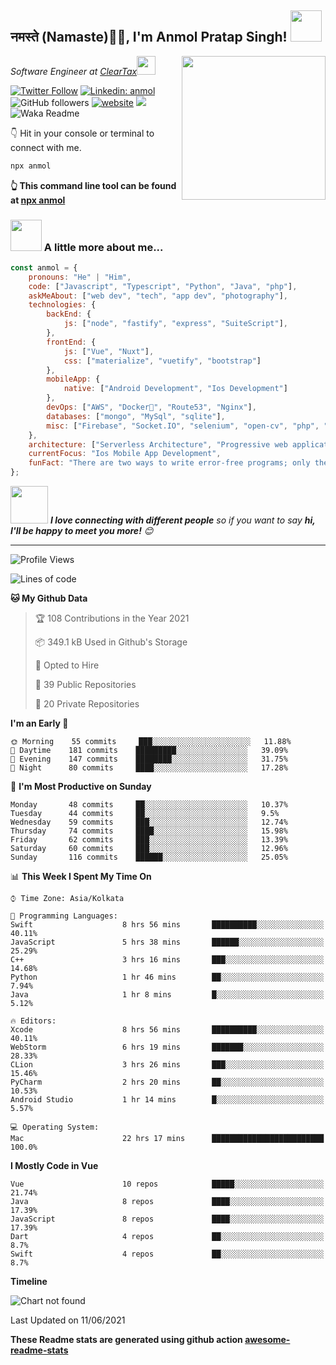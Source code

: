 <h2>नमस्ते (Namaste)🙏🏻, I'm Anmol Pratap Singh! <img src="https://media.giphy.com/media/12oufCB0MyZ1Go/giphy.gif" width="50"></h2>
<img align='right' src="https://media.giphy.com/media/M9gbBd9nbDrOTu1Mqx/giphy.gif" width="230">
<p><em>Software Engineer at <a href="http://www.cleartax.in">ClearTax</a><img src="https://media.giphy.com/media/WUlplcMpOCEmTGBtBW/giphy.gif" width="30"> 
</em></p>

[![Twitter Follow](https://img.shields.io/twitter/follow/misteranmol?label=Follow)](https://twitter.com/intent/follow?screen_name=misteranmol)
[![Linkedin: anmol](https://img.shields.io/badge/-anmol-blue?style=flat-square&logo=Linkedin&logoColor=white&link=https://www.linkedin.com/in/anmol-p-singh/)](https://www.linkedin.com/in/anmol-p-singh/)
![GitHub followers](https://img.shields.io/github/followers/anmol098?label=Follow&style=social)
[![website](https://img.shields.io/badge/Website-46a2f1.svg?&style=flat-square&logo=Google-Chrome&logoColor=white&link=https://anmolsingh.me/)](https://anmolsingh.me/)
![](https://visitor-badge.glitch.me/badge?page_id=anmol098.anmol098)
![Waka Readme](https://github.com/anmol098/anmol098/workflows/Waka%20Readme/badge.svg)

👇 Hit in your console or terminal to connect with me.

```bash
npx anmol
```
**👆 This command line tool can be found at [npx anmol](https://github.com/anmol098/npx_card)**

### <img src="https://media.giphy.com/media/VgCDAzcKvsR6OM0uWg/giphy.gif" width="50"> A little more about me...  

```javascript
const anmol = {
    pronouns: "He" | "Him",
    code: ["Javascript", "Typescript", "Python", "Java", "php"],
    askMeAbout: ["web dev", "tech", "app dev", "photography"],
    technologies: {
        backEnd: {
            js: ["node", "fastify", "express", "SuiteScript"],
        },
        frontEnd: {
            js: ["Vue", "Nuxt"],
            css: ["materialize", "vuetify", "bootstrap"]
        },
        mobileApp: {
            native: ["Android Development", "Ios Development"]
        },
        devOps: ["AWS", "Docker🐳", "Route53", "Nginx"],
        databases: ["mongo", "MySql", "sqlite"],
        misc: ["Firebase", "Socket.IO", "selenium", "open-cv", "php", "SuiteApp"]
    },
    architecture: ["Serverless Architecture", "Progressive web applications", "Single page applications"],
    currentFocus: "Ios Mobile App Development",
    funFact: "There are two ways to write error-free programs; only the third one works"
};
```

<img src="https://media.giphy.com/media/LnQjpWaON8nhr21vNW/giphy.gif" width="60"> <em><b>I love connecting with different people</b> so if you want to say <b>hi, I'll be happy to meet you more!</b> 😊</em>

---
<!--START_SECTION:waka-->
![Profile Views](http://img.shields.io/badge/Profile%20Views-758-blue)

![Lines of code](https://img.shields.io/badge/From%20Hello%20World%20I%27ve%20Written-1.5%20million%20lines%20of%20code-blue)

**🐱 My Github Data** 

> 🏆 108 Contributions in the Year 2021
 > 
> 📦 349.1 kB Used in Github's Storage 
 > 
> 💼 Opted to Hire
 > 
> 📜 39 Public Repositories 
 > 
> 🔑 20 Private Repositories  
 > 
**I'm an Early 🐤** 

```text
🌞 Morning    55 commits     ███░░░░░░░░░░░░░░░░░░░░░░   11.88% 
🌆 Daytime    181 commits    █████████░░░░░░░░░░░░░░░░   39.09% 
🌃 Evening    147 commits    ████████░░░░░░░░░░░░░░░░░   31.75% 
🌙 Night      80 commits     ████░░░░░░░░░░░░░░░░░░░░░   17.28%

```
📅 **I'm Most Productive on Sunday** 

```text
Monday       48 commits     ██░░░░░░░░░░░░░░░░░░░░░░░   10.37% 
Tuesday      44 commits     ██░░░░░░░░░░░░░░░░░░░░░░░   9.5% 
Wednesday    59 commits     ███░░░░░░░░░░░░░░░░░░░░░░   12.74% 
Thursday     74 commits     ████░░░░░░░░░░░░░░░░░░░░░   15.98% 
Friday       62 commits     ███░░░░░░░░░░░░░░░░░░░░░░   13.39% 
Saturday     60 commits     ███░░░░░░░░░░░░░░░░░░░░░░   12.96% 
Sunday       116 commits    ██████░░░░░░░░░░░░░░░░░░░   25.05%

```


📊 **This Week I Spent My Time On** 

```text
⌚︎ Time Zone: Asia/Kolkata

💬 Programming Languages: 
Swift                    8 hrs 56 mins       ██████████░░░░░░░░░░░░░░░   40.11% 
JavaScript               5 hrs 38 mins       ██████░░░░░░░░░░░░░░░░░░░   25.29% 
C++                      3 hrs 16 mins       ███░░░░░░░░░░░░░░░░░░░░░░   14.68% 
Python                   1 hr 46 mins        ██░░░░░░░░░░░░░░░░░░░░░░░   7.94% 
Java                     1 hr 8 mins         █░░░░░░░░░░░░░░░░░░░░░░░░   5.12%

🔥 Editors: 
Xcode                    8 hrs 56 mins       ██████████░░░░░░░░░░░░░░░   40.11% 
WebStorm                 6 hrs 19 mins       ███████░░░░░░░░░░░░░░░░░░   28.33% 
CLion                    3 hrs 26 mins       ███░░░░░░░░░░░░░░░░░░░░░░   15.46% 
PyCharm                  2 hrs 20 mins       ██░░░░░░░░░░░░░░░░░░░░░░░   10.53% 
Android Studio           1 hr 14 mins        █░░░░░░░░░░░░░░░░░░░░░░░░   5.57%

💻 Operating System: 
Mac                      22 hrs 17 mins      █████████████████████████   100.0%

```

**I Mostly Code in Vue** 

```text
Vue                      10 repos            █████░░░░░░░░░░░░░░░░░░░░   21.74% 
Java                     8 repos             ████░░░░░░░░░░░░░░░░░░░░░   17.39% 
JavaScript               8 repos             ████░░░░░░░░░░░░░░░░░░░░░   17.39% 
Dart                     4 repos             ██░░░░░░░░░░░░░░░░░░░░░░░   8.7% 
Swift                    4 repos             ██░░░░░░░░░░░░░░░░░░░░░░░   8.7%

```


**Timeline**

![Chart not found](https://raw.githubusercontent.com/anmol098/anmol098/master/charts/bar_graph.png) 


 Last Updated on 11/06/2021
<!--END_SECTION:waka-->

**These Readme stats are generated using github action [awesome-readme-stats](https://github.com/anmol098/waka-readme-stats)**
